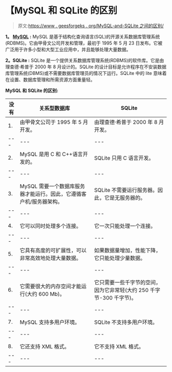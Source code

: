 # 【MySQL 和 SQLite 的区别

> 原文:[https://www . geesforgeks . org/MySQL-and-SQLite 之间的区别/](https://www.geeksforgeeks.org/difference-between-mysql-and-sqlite/)

**1。 [MySQL](https://www.geeksforgeeks.org/mysql-common-mysql-queries/) :**
MySQL 是基于结构化查询语言(SQL)的开源关系数据库管理系统(RDBMS)。它由甲骨文公司开发和管理，最初于 1995 年 5 月 23 日发布。它被广泛用于许多小型和大型工业应用中，并且能够处理大量数据。

**2。SQLite :**
SQLite 是一个提供关系数据库管理系统(RDBMS)的软件库。它是由理查德·希普于 2000 年 8 月设计的。SQLite 的设计目标是允许程序在不安装数据库管理系统(DBMS)或不需要数据库管理员的情况下运行。SQLite 中的 lite 意味着在设置、数据库管理和所需资源方面重量轻。

**MySQL 和 SQLite 的区别:**

<center>

| 没有 | 关系型数据库 | SQLite |
| --- | --- | --- |
| 1. | 由甲骨文公司于 1995 年 5 月开发。 | 由理查德·希普于 2000 年 8 月开发。 |
| --- | --- | --- |
| 2. | MySQL 是用 C 和 C++语言开发的。 | SQLite 只用 C 语言开发。 |
| --- | --- | --- |
| 3. | MySQL 需要一个数据库服务器才能运行。因此，它遵循客户机/服务器架构。 | SQLite 不需要运行服务器。因此，它是无服务器的。 |
| --- | --- | --- |
| 4. | 它可以同时处理多个连接。 | 它一次只能处理一个连接。 |
| --- | --- | --- |
| 5. | 它具有高度的可扩展性，可以非常高效地处理大量数据。 | 如果数据量增加，性能下降，它只能处理少量数据。 |
| --- | --- | --- |
| 6. | 它需要很大的内存空间才能运行(大约 600 Mb)。 | 它只需要一些千字节的空间，因为它非常轻(大约 250 千字节-300 千字节)。 |
| --- | --- | --- |
| 7. | MySQL 支持多用户环境。 | SQLite 不支持多用户环境。 |
| --- | --- | --- |
| 8. | 它还支持 XML 格式。 | 它不支持 XML 格式。 |
| --- | --- | --- |

</center>